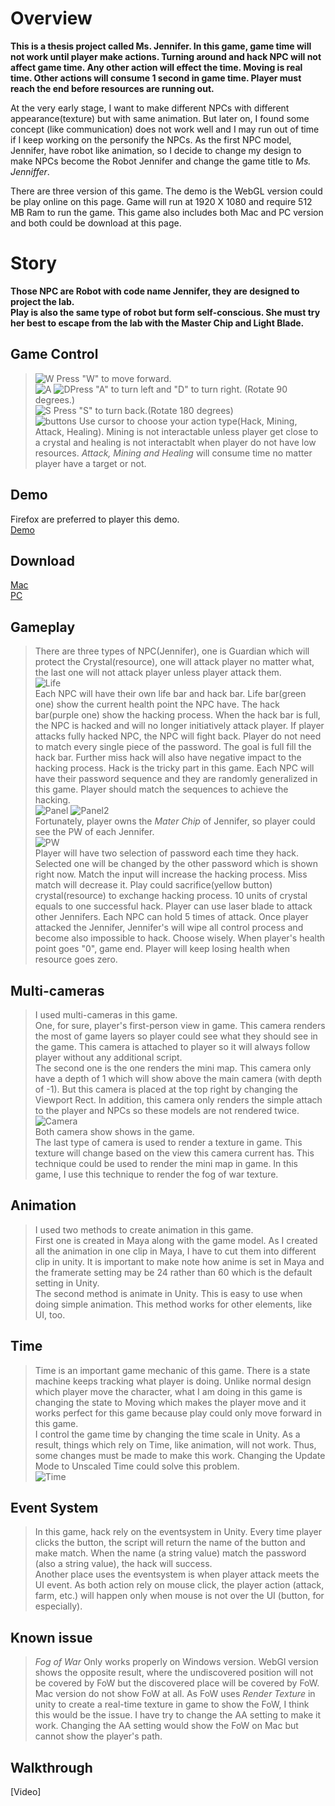 # Overview

**This is a thesis project called Ms. Jennifer. In this game, game time will not work until player make actions. Turning around and hack NPC will not affect game time. Any other action will effect the time. Moving is real time. Other actions will consume 1 second in game time. Player must reach the end before resources are running out.**

At the very early stage, I want to make different NPCs with different appearance(texture) but with same animation. But later on, I found some concept (like communication) does not work well and I may run out of time if I keep working on the personify the NPCs. As the first NPC model, Jennifer, have robot like animation, so I decide to change my design to make NPCs become the Robot Jennifer and change the game title to _Ms. Jenniffer_.

There are three version of this game. The demo is the WebGL version could be play online on this page. Game will run at 1920 X 1080 and require 512 MB Ram to run the game. This game also includes both Mac and PC version and both could be download at this page.

# Story

**Those NPC are Robot with code name Jennifer, they are designed to project the lab.<br> Play is also the same type of robot but form self-conscious. She must try her best to escape from the lab with the Master Chip and Light Blade.<br>**

## Game Control

> ![W](./WebImages/keyboard_w.jpg) Press "W" to move forward.<br>
> ![A](./WebImages/keyboard_a.jpg) ![D](./WebImages/keyboard_d.jpg)Press "A" to turn left and "D" to turn right. (Rotate 90 degrees.)<br>
> ![S](./WebImages/keyboard_s.jpg) Press "S" to turn back.(Rotate 180 degrees)<br>
> ![buttons](./WebImages/player_ui_button.png)
> Use cursor to choose your action type(Hack, Mining, Attack, Healing). Mining is not interactable unless player get close to a crystal and healing is not interactablt when player do not have low resources. _Attack, Mining and Healing_ will consume time no matter player have a target or not.<br>

## Demo
Firefox are preferred to player this demo.<br>
[Demo](./Assets/builds/webBuild/index.html)

## Download
[Mac](https://1drv.ms/u/s!AtE6V3XX7jT-uzKi9-GkiZyOsKe2) <br>
[PC](https://1drv.ms/u/s!AtE6V3XX7jT-uzNOh0aoZRcbytdD)

## Gameplay
> There are three types of NPC(Jennifer), one is Guardian which will protect the Crystal(resource), one will attack player no matter what, the last one will not attack player unless player attack them.<br>
> ![Life](./WebImages/npc_ui_life.png)<br>
>Each NPC will have their own life bar and hack bar. Life bar(green one) show the current health point the NPC have. The hack bar(purple one) show the hacking process. When the hack bar is full, the NPC is hacked and will no longer initiatively attack player. If player attacks fully hacked NPC, the NPC will fight back. Player do not need to match every single piece of the password. The goal is full fill the hack bar. Further miss hack will also have negative impact to the hacking process.
> Hack is the tricky part in this game. Each NPC will have their password sequence and they are randomly generalized in this game. Player should match the sequences to achieve the hacking. <br>
> ![Panel](./WebImages/player_ui_panel.png) ![Panel2](./WebImages/player_ui_panel2.png)<br>
> Fortunately, player owns the _Mater Chip_ of Jennifer, so player could see the PW of each Jennifer.<br>
> ![PW](./WebImages/player_ui_input.png)<br>
> Player will have two selection of password each time they hack. Selected one will be changed by the other password which is shown right now. Match the input will increase the hacking process. Miss match will decrease it. Play could sacrifice(yellow button) crystal(resource) to exchange hacking process. 10 units of crystal equals to one successful hack.
> Player can use laser blade to attack other Jennifers. Each NPC can hold 5 times of attack. Once player attacked the Jennifer, Jennifer's will wipe all control process and become also impossible to hack. Choose wisely.
> When player's health point goes "0", game end. Player will keep losing health when resource goes zero.

## Multi-cameras 
> I used multi-cameras in this game.  
> One, for sure, player's first-person view in game. This camera renders the most of game layers so player could see what they should see in the game. This camera is attached to player so it will always follow player without any additional script.  <br>
> The second one is the one renders the mini map. This camera only have a depth of 1 which will show above the main camera (with depth of -1). But this camera is placed at the top right by changing the Viewport Rect. In addition, this camera only renders the simple attach to the player and NPCs so these models are not rendered twice.  <br>
> ![Camera](./WebImages/player_camera.png)<br>
> Both camera show shows in the game.  
> The last type of camera is used to render a texture in game. This texture will change based on the view this camera current has. This technique could be used to render the mini map in game. In this game, I use this technique to render the fog of war texture.  

## Animation 
> I used two methods to create animation in this game.  
> First one is created in Maya along with the game model. As I created all the animation in one clip in Maya, I have to cut them into different clip in unity. It is important to make note how anime is set in Maya and the framerate setting may be 24 rather than 60 which is the default setting in Unity. <br>
> The second method is animate in Unity. This is easy to use when doing simple animation. This method works for other elements, like UI, too.  

## Time 
> Time is an important game mechanic of this game. There is a state machine keeps tracking what player is doing. Unlike normal design which player move the character, what I am doing in this game is changing the state to Moving which makes the player move and it works perfect for this game because play could only move forward in this game.  <br>
> I control the game time by changing the time scale in Unity. As a result, things which rely on Time, like animation, will not work. Thus, some changes must be made to make this work. Changing the Update Mode to Unscaled Time could solve this problem. <br>
> ![Time](./WebImages/player_time.png)<br>

## Event System 
>In this game, hack rely on the eventsystem in Unity. Every time player clicks the button, the script will return the name of the button and make match. When the name (a string value) match the password (also a string value), the hack will success. <br>
>Another place uses the eventsystem is when player attack meets the UI event. As both action rely on mouse click, the player action (attack, farm, etc.) will happen only when mouse is not over the UI (button, for especially).  <br>

## Known issue
> _Fog of War_ Only works properly on Windows version. WebGl version shows the opposite result, where the undiscovered position will not be covered by FoW but the discovered place will be covered by FoW. Mac version do not show FoW at all. As FoW uses _Render Texture_ in unity to create a real-time texture in game to show the FoW, I think this would be the issue. I have try to change the AA setting to make it work. Changing the AA setting would show the FoW on Mac but cannot show the player's path.

## Walkthrough
[Video]
